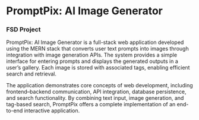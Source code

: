 # PromptPix: AI Image Generator
### FSD Project

PromptPix: AI Image Generator is a full-stack web application developed using the MERN stack that converts user text prompts into images through integration with image generation APIs. The system provides a simple interface for entering prompts and displays the generated outputs in a user’s gallery. Each image is stored with associated tags, enabling efficient search and retrieval.

The application demonstrates core concepts of web development, including frontend–backend communication, API integration, database persistence, and search functionality. By combining text input, image generation, and tag-based search, PromptPix offers a complete implementation of an end-to-end interactive application.
